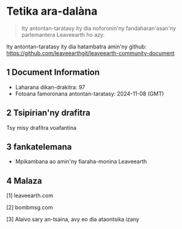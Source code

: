# Tetika ara-dalàna

>Ity antontan-taratasy ity dia noforonin'ny fandaharan'asan'ny parlemantera Leaveearth ho azy.

Ity antontan-taratasy ity dia hatambatra amin'ny github: https://github.com/leaveearthgit/leaveearth-community-document

## 1 Document Information

- Laharana dikan-drakitra: 97
- Fotoana famoronana antontan-taratasy: 2024-11-08 (GMT)

## 2 Tsipirian'ny drafitra

Tsy misy drafitra voafantina

## 3 fankatelemana
* Mpikambana ao amin'ny fiaraha-monina Leaveearth

## 4 Malaza
[1] leaveearth.com

[2] bombmsg.com

[3] Alaivo sary an-tsaina, avy eo dia ataontsika izany